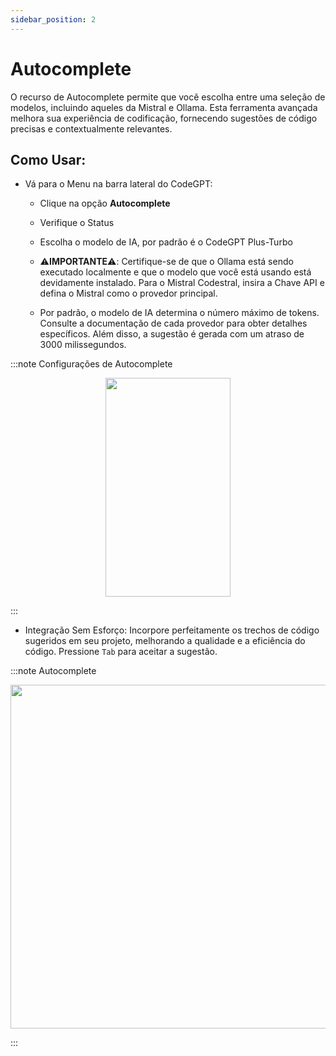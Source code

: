 ```yaml
---
sidebar_position: 2
---
```


# Autocomplete

O recurso de Autocomplete permite que você escolha entre uma seleção de modelos, incluindo aqueles da Mistral e Ollama. Esta ferramenta avançada melhora sua experiência de codificação, fornecendo sugestões de código precisas e contextualmente relevantes.

## Como Usar:
- Vá para o Menu na barra lateral do CodeGPT:
    - Clique na opção **Autocomplete**
    - Verifique o Status
    - Escolha o modelo de IA, por padrão é o CodeGPT Plus-Turbo
          
    - ⚠️**IMPORTANTE**⚠️: Certifique-se de que o Ollama está sendo executado localmente e que o modelo que você está usando está devidamente instalado. Para o Mistral Codestral, insira a Chave API e defina o Mistral como o provedor principal.
    - Por padrão, o modelo de IA determina o número máximo de tokens. Consulte a documentação de cada provedor para obter detalhes específicos. Além disso, a sugestão é gerada com um atraso de 3000 milissegundos.

:::note Configurações de Autocomplete
<p align="center">
      <img width="200" height="350" src="https://github.com/user-attachments/assets/2248e837-c4aa-40ac-8afd-4fb3971f3dae" />
</p>
:::

- Integração Sem Esforço: Incorpore perfeitamente os trechos de código sugeridos em seu projeto, melhorando a qualidade e a eficiência do código. Pressione `Tab` para aceitar a sugestão.


:::note Autocomplete
<p align="center">
      <img width="750" height="550" src="https://github.com/user-attachments/assets/7faa45c0-55b4-4a72-a825-abcb0de78f48" />
</p>

:::